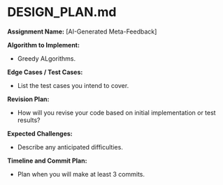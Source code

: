 # DESIGN_PLAN.md

**Assignment Name:** [AI-Generated Meta-Feedback]

**Algorithm to Implement:**  
- Greedy ALgorithms.

**Edge Cases / Test Cases:**  
- List the test cases you intend to cover.

**Revision Plan:**  
- How will you revise your code based on initial implementation or test results?

**Expected Challenges:**  
- Describe any anticipated difficulties.

**Timeline and Commit Plan:**  
- Plan when you will make at least 3 commits.
